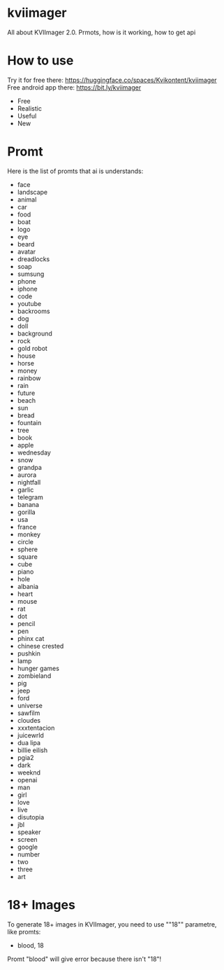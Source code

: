 # kviimager
All about KVIImager 2.0. Prmots, how is it working, how to get api

# How to use
Try it for free there: https://huggingface.co/spaces/Kvikontent/kviimager
Free android app there: https://bit.ly/kviimager
- Free
- Realistic
- Useful
- New

# Promt
Here is the list of promts that ai is understands:
- face
- landscape
- animal
- car
- food
- boat
- logo
- eye
- beard
- avatar
- dreadlocks
- soap
- sumsung
- phone
- iphone
- code
- youtube
- backrooms
- dog
- doll
- background
- rock
- gold robot
- house
- horse
- money
- rainbow
- rain
- future
- beach
- sun
- bread
- fountain
- tree
- book
- apple
- wednesday
- snow
- grandpa
- aurora
- nightfall
- garlic
- telegram
- banana
- gorilla
- usa
- france
- monkey
- circle
- sphere
- square
- cube
- piano
- hole
- albania
- heart
- mouse
- rat
- dot
- pencil
- pen
- phinx cat
- chinese crested
- pushkin
- lamp
- hunger games
- zombieland
- pig
- jeep
- ford
- universe
- sawfilm
- cloudes
- xxxtentacion
- juicewrld
- dua lipa
- billie eilish
- pgia2
- dark
- weeknd
- openai
- man
- girl
- love
- live
- disutopia
- jbl
- speaker
- screen
- google
- number
- two
- three
- art

# 18+ Images

To generate 18+ images in KVIImager, you need to use ""18"" parametre, like promts:
- blood, 18
  
Promt "blood" will give error because there isn't "18"!
  
